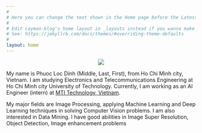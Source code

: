 ```yaml
---
#
# Here you can change the text shown in the Home page before the Latest Posts section.
#
# Edit cayman-blog's home layout in _layouts instead if you wanna make some changes
# See: https://jekyllrb.com/docs/themes/#overriding-theme-defaults
#
layout: home
---
```


<p align="center">
  <img src = "https://user-images.githubusercontent.com/51883796/82773022-2359d300-9e6b-11ea-86bd-7d13041e017f.jpg">
</p>

My name is Phuoc Loc Dinh (Middle, Last, First), from Ho Chi Minh city, Vietnam. I am studying Electronics and Telecommunications Engineering at Ho Chi Minh city University of Technology. Currently, I am working as an AI Engineer (intern) at [MTI Technology, Vietnam](http://mti-vietnam.vn).

My major fields are Image Processing, applying Machine Learning and Deep Learning techniques in solving Computer Vision problems. I am also interested in Data Mining. I have good abilities in Image Super Resolution, Object Detection, Image enhancement problems 

